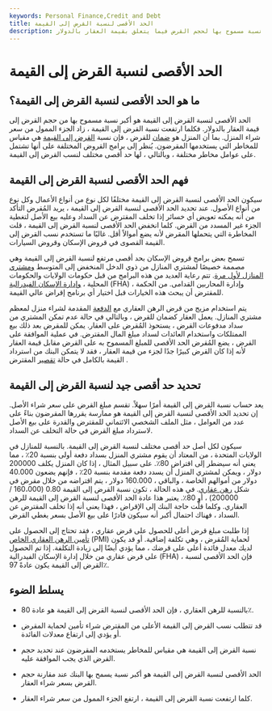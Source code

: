 ```yaml
---
keywords: Personal Finance,Credit and Debt
title: الحد الأقصى لنسبة القرض إلى القيمة
description: الحد الأقصى لنسبة القرض إلى القيمة هو أكبر نسبة مسموح بها لحجم القرض فيما يتعلق بقيمة العقار بالدولار.
---
```


# الحد الأقصى لنسبة القرض إلى القيمة
## ما هو الحد الأقصى لنسبة القرض إلى القيمة؟

الحد الأقصى لنسبة القرض إلى القيمة هو أكبر نسبة مسموح بها من حجم القرض إلى قيمة العقار بالدولار. فكلما ارتفعت نسبة القرض إلى القيمة ، زاد الجزء الممول من سعر شراء المنزل. بما أن المنزل هو [ضمان](/collateral) للقرض ، فإن نسبة [القرض إلى القيمة](/loantovalue) هي مقياس للمخاطر التي يستخدمها المقرضون. يُنظر إلى برامج القروض المختلفة على أنها تشتمل على عوامل مخاطر مختلفة ، وبالتالي ، لها حد أقصى مختلف لنسب القرض إلى القيمة.

## فهم الحد الأقصى لنسبة القرض إلى القيمة

سيكون الحد الأقصى لنسبة القرض إلى القيمة مختلفًا لكل نوع من أنواع الأعمال وكل نوع من أنواع الأصول. عند تحديد الحد الأقصى لنسبة القرض إلى القيمة ، يريد المُقرض التأكد من أنه يمكنه تعويض أي خسائر إذا تخلف المقترض عن السداد وعليه بيع الأصل لتغطية الجزء غير المسدد من القرض. كلما انخفض الحد الأقصى لنسبة القرض إلى القيمة ، قلت المخاطرة التي يتحملها المقرض لأنه يضع أموالاً أقل. غالبًا ما تستخدم نسب القرض إلى القيمة القصوى في قروض الإسكان وقروض السيارات.

تسمح بعض برامج قروض الإسكان بحد أقصى مرتفع لنسبة القرض إلى القيمة وهي مصممة خصيصًا لمشتري المنازل من ذوي الدخل المنخفض إلى المتوسط [ومشتري المنازل لأول مرة](/firsttimehomebuyer). تتم رعاية العديد من هذه البرامج من قبل حكومات الولايات والحكومات المحلية ، [وإدارة الإسكان الفيدرالية](/federal-housing-administration) (FHA) ، وإدارة المحاربين القدامى. من الحكمة للمقترض أن يبحث هذه الخيارات قبل اختيار أي برنامج إقراض عالي القيمة.

يتم استخدام مزيج من قرض الرهن العقاري مع [الدفعة](/down_payment) المقدمة لشراء منزل لمعظم مشتري المنازل. يعمل العقار كضمان للقرض ، وبالتالي في حالة عدم تمكن المشتري من سداد مدفوعات القرض ، يستحوذ المُقرض على العقار. يمكن للمقرض بعد ذلك بيع الممتلكات واستخدام العائدات لسداد مبلغ المال المقترض. في عملية الموافقة على القرض ، يضع المُقرض الحد الأقصى للمبلغ المسموح به على القرض مقابل قيمة العقار لأنه إذا كان القرض كبيرًا جدًا لجزء من قيمة العقار ، فقد لا يتمكن البنك من استرداد القيمة بالكامل في حالة [تقصير](/default2) المقترض .

## تحديد حد أقصى جيد لنسبة القرض إلى القيمة

يعد حساب نسبة القرض إلى القيمة أمرًا سهلاً. تقسم مبلغ القرض على سعر شراء الأصل. إن تحديد الحد الأقصى لنسبة القرض إلى القيمة هو ممارسة يقررها المقرضون بناءً على عدد من العوامل ، مثل الملف الشخصي الائتماني للمقترض والقدرة على بيع الأصل لاسترداد مبلغ القرض في حالة التخلف عن السداد.

سيكون لكل أصل حد أقصى مختلف لنسبة القرض إلى القيمة. بالنسبة للمنازل في الولايات المتحدة ، من المعتاد أن يقوم مشتري المنزل بسداد دفعة أولى بنسبة 20٪ ، مما يعني أنه سيضطر إلى اقتراض 80٪. على سبيل المثال ، إذا كان المنزل يكلف 200000 دولار ، ويمكن لمشتري المنزل أن يسدد دفعة مقدمة بنسبة 20٪ ، فإنهم يضعون 40.000 دولار من أموالهم الخاصة ، والباقي ، 160.000 دولار ، يتم اقتراضه من خلال مقرض في شكل [رهن عقاري](/mortgage). في هذه الحالة ، تكون نسبة القرض إلى القيمة 0.80 (160،000 / 200000) ، أو 80٪. يعتبر هذا عادة الحد الأقصى لنسبة القرض إلى القيمة للرهن العقاري. وكلما قلَّت حاجة البنك إلى الإقراض ، فهذا يعني أنه إذا تخلف المقترض عن السداد ، فهناك احتمال أكبر أنه سيكون قادرًا على بيع الأصل بسعر يغطي القرض.

إذا طلبت مبلغ قرض أعلى للحصول على قرض عقاري ، فقد تحتاج إلى الحصول على [تأمين الرهن العقاري الخاص](/mortgage-insurance) (PMI) لحماية المُقرض ، وهي تكلفة إضافية. أو قد يكون لديك معدل فائدة أعلى على قرضك ، مما يؤدي أيضًا إلى زيادة التكلفة. إذا تم الحصول على قرض عقاري من خلال إدارة الإسكان الفيدرالية (FHA) ، فإن الحد الأقصى لنسبة القرض إلى القيمة يكون عادةً 97٪.

## يسلط الضوء

- بالنسبة للرهن العقاري ، فإن الحد الأقصى لنسبة القرض إلى القيمة هو عادة 80٪.

- قد تتطلب نسب القرض إلى القيمة الأعلى من المقترض شراء تأمين لحماية المقرض أو يؤدي إلى ارتفاع معدلات الفائدة.

- نسبة القرض إلى القيمة هي مقياس للمخاطر يستخدمه المقرضون عند تحديد حجم القرض الذي يجب الموافقة عليه.

- الحد الأقصى لنسبة القرض إلى القيمة هو أكبر نسبة يسمح بها البنك عند مقارنة حجم القرض بسعر شراء العقار.

- كلما ارتفعت نسبة القرض إلى القيمة ، ارتفع الجزء الممول من سعر شراء العقار.

